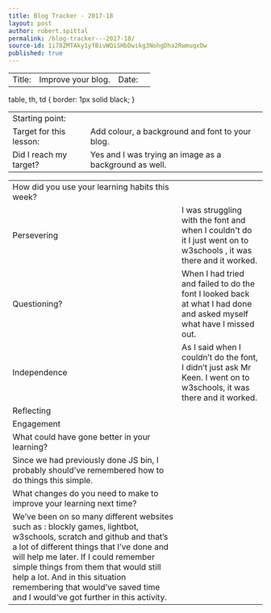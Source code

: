 ```yaml
---
title: Blog Tracker - 2017-18
layout: post
author: robert.spittal
permalink: /blog-tracker---2017-18/
source-id: 1i78ZMTAky1yfBivWQiSHbDwikg3NohgDha2RwmuqxDw
published: true
---
```

<table>
  <tr>
    <td>Title:</td>
    <td>Improve your blog.</td>
    <td>Date:</td>
    <td></td>
  </tr>
</table>


<table>
  table, th, td {
    border: 1px solid black;
}
  <tr>
    <td>Starting point:</td>
    <td></td>
  </tr>
  <tr>
    <td>Target for this lesson:</td>
    <td>Add colour, a background and font to your blog.</td>
  </tr>
  <tr>
    <td>Did I reach my target? </td>
    <td>Yes and I was trying an image as a background as well.</td>
  </tr>
</table>


<table>
  <tr>
    <td>How did you use your learning habits this week?</td>
    <td></td>
  </tr>
  <tr>
    <td>Persevering</td>
    <td>I was struggling with the font and when I couldn't do it I just went on to w3schools , it was there and it worked.</td>
  </tr>
  <tr>
    <td>Questioning?</td>
    <td>When I had tried and failed to do the font I looked back at what I had done and asked myself what have I missed out.</td>
  </tr>
  <tr>
    <td>Independence</td>
    <td>As I said when I couldn’t do the font, I didn’t just ask Mr Keen. I went on to w3schools, it was there and it worked.</td>
  </tr>
  <tr>
    <td>Reflecting</td>
    <td></td>
  </tr>
  <tr>
    <td>Engagement</td>
    <td></td>
  </tr>
  <tr>
    <td>What could have gone better in your learning?</td>
    <td></td>
  </tr>
  <tr>
    <td>Since we had previously done JS bin, I probably should’ve remembered how to do things this simple. </td>
    <td></td>
  </tr>
  <tr>
    <td>What changes do you need to make to improve your learning next time?</td>
    <td></td>
  </tr>
  <tr>
    <td>We’ve been on so many different websites such as : blockly games, lightbot, w3schools, scratch and github and that’s a lot of different things that I’ve done and will help me later. If I could remember simple things  from them that would still help a lot. And in this situation remembering that would’ve saved time and I would’ve got further in this activity.</td>
    <td></td>
  </tr>
</table>



